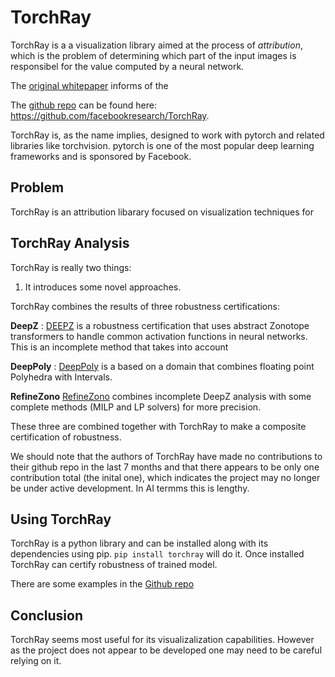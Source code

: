 # TorchRay

TorchRay is a a visualization library aimed at the process of *attribution*, which is the problem of determining which part of the input images is responsibel for the value computed by a neural network.

The [original whitepaper](https://arxiv.org/abs/1910.08485) informs of the 

The [github repo](https://github.com/facebookresearch/TorchRay) can be found here: https://github.com/facebookresearch/TorchRay.

TorchRay is, as the name implies, designed to work with pytorch and related libraries like torchvision.   pytorch is one of the most popular deep learning frameworks and is sponsored by Facebook.


## Problem

TorchRay is an attribution libarary focused on visualization techniques for 


## TorchRay Analysis

TorchRay is really two things: 

1. It introduces some novel approaches.  

TorchRay combines the results of three robustness certifications:

**DeepZ** :  [DEEPZ](https://files.sri.inf.ethz.ch/website/papers/DeepZ.pdf) is a robustness certification that uses abstract Zonotope transformers to handle common activation functions in neural networks. This is an incomplete method that 
takes into account

**DeepPoly** : [DeepPoly](https://files.sri.inf.ethz.ch/website/papers/DeepPoly.pdf) is a based on a domain that combines floating point Polyhedra with Intervals.

**RefineZono** [RefineZono](https://files.sri.inf.ethz.ch/website/papers/RefineZono.pdf) combines incomplete DeepZ analysis with some complete methods (MILP and LP solvers) for more precision.


These three are combined together with TorchRay to make a composite certification of robustness.


We should note that the authors of TorchRay have made no contributions to their github repo in the last 7 months and that there appears to be only one contribution total (the inital one), which indicates the project may no longer be under active development.  In AI termms this is lengthy.


## Using TorchRay

TorchRay is a python library and can be installed along with its dependencies using pip. `pip install torchray` will do it. Once installed TorchRay can certify robustness of trained model.

There are some examples in the [Github repo](https://github.com/facebookresearch/TorchRay)



## Conclusion

TorchRay seems most useful for its visualizalization capabilities. However as the project does not appear to be developed one may need to be careful relying on it.

